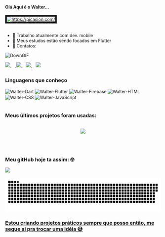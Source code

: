 #### Olá Aqui é o Walter...
<a href="https://picasion.com/"><img src="https://i.picasion.com/pic91/50186881626a48fe1afbc550e630e251.gif" width="100" height="100" border="5" alt="https://picasion.com/" /></a>

##


- 🔭 Trabalho atualmente com dev. mobile
- 🌱 Meus estudos estão sendo focados em Flutter
- 📩 Contatos:

![DownGIF](https://user-images.githubusercontent.com/95689416/145239849-f7863062-027c-4c9d-b35b-75513ec262d0.gif)

<div> 
  <a href="https://instagram.com/_walter_ks_" target="_blank"> <img src =	https://img.shields.io/badge/Instagram-E4405F?style=for-the-badge&logo=instagram&logoColor=white> </a>
  &nbsp &nbsp<a href = "mailto:walter2000ks@gmail.com"> <img src = "https://img.shields.io/badge/-Gmail-%23333?style=for-the-badge&logo=gmail&logoColor=white" target = "_ blank"> </a>&nbsp&nbsp
  <a href="https://www.linkedin.com/in/walter-silva-28a568176/" target="_blank"><img src="https://img.shields.io/badge/LinkedIn-0077B5?style=for-the-badge&logo=linkedin&logoColor=white"</> </a>&nbsp&nbsp
   <a href="https://wa.me/5547992887240?text=gitHub+contact" target="_blank"><img src="https://img.shields.io/badge/WhatsApp-25D366?style=for-the-badge&logo=whatsapp&logoColor=white"</> </a>
  
  </div>

##

  ### Linguagens que conheço
  
 <div>
<img align = "center" alt = "Walter-Dart" height = "40" width = "50" src="https://cdn.jsdelivr.net/gh/devicons/devicon/icons/dart/dart-original-wordmark.svg"  />
<img align = "center" alt = "Walter-Flutter" height = "40" width = "50" src="https://cdn.jsdelivr.net/gh/devicons/devicon/icons/flutter/flutter-original.svg" />
<img align = "center" alt = "Walter-Firebase" height = "40" width = "50" src="https://cdn.jsdelivr.net/gh/devicons/devicon/icons/firebase/firebase-plain-wordmark.svg" />
<img align = "center" alt = "Walter-HTML" height = "40" width = "50" src="https://cdn.jsdelivr.net/gh/devicons/devicon/icons/html5/html5-original.svg" />
<img align = "center" alt = "Walter-CSS" height = "40" width = "50" src="https://cdn.jsdelivr.net/gh/devicons/devicon/icons/css3/css3-original.svg" />
<img align = "center" alt = "Walter-JavaScript" height = "40" width = "50" src="https://cdn.jsdelivr.net/gh/devicons/devicon/icons/javascript/javascript-original.svg" />
 </div> 
<br>

### Meus últimos projetos foram usadas:
<br>
<div align = "center">
  <img height = "180em" src = "https://github-readme-stats.vercel.app/api/top-langs/?username=WalterSilva-ks&layout=compact&langs_count=7&theme=dark" />
</div>
  
<br><br>
### Meu gitHub hoje ta assim: 🤓

<div alingn="center">
   <a href="https://github.com/WalterSilva-ks">
  <img height = "180em" src = "https://github-readme-stats.vercel.app/api?username=WalterSilva-ks&show_icons=true&theme=dark&include_all_commits=true&count_private=true" /> 
 </div>
  

  
  ![Snake animation](https://github.com/WalterSilva-ks/WalterSilva-ks/blob/output/github-contribution-grid-snake.svg)
 
### Estou criando projetos práticos sempre que posso então, me segue ai pra trocar uma idéia 😅
